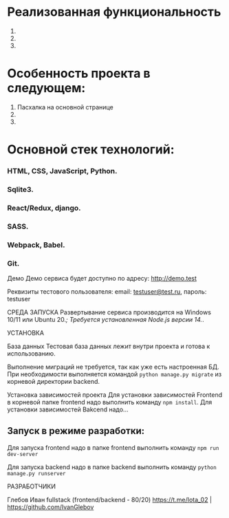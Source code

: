 # Реализованная функциональность
1. 
2. 
3. 

# Особенность проекта в следующем:
1. Пасхалка на основной странице
2. 
3. 

# Основной стек технологий:
### HTML, CSS, JavaScript, Python.
### Sqlite3.
### React/Redux, django.
### SASS.
### Webpack, Babel.
### Git.

Демо
Демо сервиса будет доступно по адресу: http://demo.test

Реквизиты тестового пользователя: email: testuser@test.ru, пароль: testuser

СРЕДА ЗАПУСКА
Развертывание сервиса производится на Windows 10/11 или Ubuntu 20.*;
Требуется установленная Node.js версии 14.*.

УСТАНОВКА

База данных
Тестовая база данных лежит внутри проекта и готова к использованию.

Выполнение миграций не требуется, так как уже есть настроенная БД.
При необходимости выполняется командой `python manage.py migrate` из корневой директории backend.

Установка зависимостей проекта
Для установки зависимостей Frontend в корневой папке frontend надо выполнить команду `npm install`.
Для установки зависимостей Bakcend надо...

## Запуск в режиме разработки:
Для запуска frontend надо в папке frontend выполнить команду `npm run dev-server`

Для запуска backend надо в папке backend выполнить команду `python manage.py runserver`

РАЗРАБОТЧИКИ

Глебов Иван fullstack (frontend/backend - 80/20) https://t.me/Iota_02 | https://github.com/IvanGlebov
